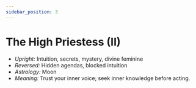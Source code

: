 ```yaml
---
sidebar_position: 3
---
```


# The High Priestess (II)

- *Upright:* Intuition, secrets, mystery, divine feminine
- *Reversed:* Hidden agendas, blocked intuition
- *Astrology:* Moon
- *Meaning:* Trust your inner voice; seek inner knowledge before acting.